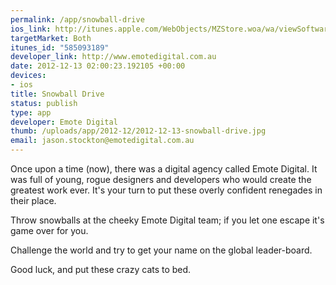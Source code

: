 ```yaml
--- 
permalink: /app/snowball-drive
ios_link: http://itunes.apple.com/WebObjects/MZStore.woa/wa/viewSoftware?id=585093189&mt=8
targetMarket: Both
itunes_id: "585093189"
developer_link: http://www.emotedigital.com.au
date: 2012-12-13 02:00:23.192105 +00:00
devices: 
- ios
title: Snowball Drive
status: publish
type: app
developer: Emote Digital
thumb: /uploads/app/2012-12/2012-12-13-snowball-drive.jpg
email: jason.stockton@emotedigital.com.au
---
```


Once upon a time (now), there was a digital agency called Emote Digital. It was full of young, rogue designers and developers who would create the greatest work ever. It's your turn to put these overly confident renegades in their place. 

Throw snowballs at the cheeky Emote Digital team; if you let one escape it's game over for you. 

Challenge the world and try to get your name on the global leader-board.

Good luck, and put these crazy cats to bed.

